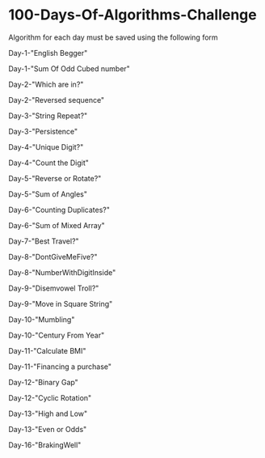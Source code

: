 # 100-Days-Of-Algorithms-Challenge


Algorithm for each day must be saved using the following form

  Day-1-"English Begger" 
  
  Day-1-"Sum Of Odd Cubed number"


  Day-2-"Which are in?"
  
  Day-2-"Reversed sequence"


  Day-3-"String Repeat?"
  
  Day-3-"Persistence"
  

  Day-4-"Unique Digit?"
  
  Day-4-"Count the Digit"
  

  Day-5-"Reverse or Rotate?"
  
  Day-5-"Sum of Angles"
  

  Day-6-"Counting Duplicates?"
  
  Day-6-"Sum of Mixed Array"
  

  Day-7-"Best Travel?"
  

  Day-8-"DontGiveMeFive?"
  
  Day-8-"NumberWithDigitInside"
  

  Day-9-"Disemvowel Troll?"
  
  Day-9-"Move in Square String"
  
  
  Day-10-"Mumbling"
  
  Day-10-"Century From Year"
  
  
  Day-11-"Calculate BMI"
  
  Day-11-"Financing a purchase"
  
  
  Day-12-"Binary Gap"
  
  Day-12-"Cyclic Rotation"
  

  Day-13-"High and Low"
  
  Day-13-"Even or Odds"
  
  

  
  
  

  Day-16-"BrakingWell"
  
